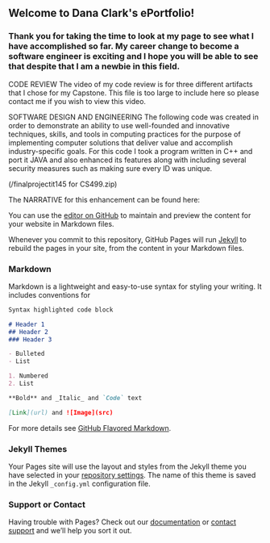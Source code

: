 ## Welcome to Dana Clark's ePortfolio!

### Thank you for taking the time to look at my page to see what I have accomplished so far.  My career change to become a software engineer is exciting and I hope you will be able to see that despite that I am a newbie in this field.

CODE REVIEW
The video of my code review is for three different artifacts that I chose for my Capstone.  This file is too large to include here so please contact me if you wish to view this video.

SOFTWARE DESIGN AND ENGINEERING
The following code was created in order to demonstrate an ability to use well-founded and innovative techniques, skills, and tools in computing practices for the purpose of implementing computer solutions that deliver value and accomplish industry-specific goals.  For this code I took a program written in C++ and port it JAVA and also enhanced its features along with including several security measures such as making sure every ID was unique. 

(/finalprojectit145 for CS499.zip)

The NARRATIVE for this enhancement can be found here:

You can use the [editor on GitHub](https://github.com/anad0314/ePortfolio/edit/master/README.md) to maintain and preview the content for your website in Markdown files.

Whenever you commit to this repository, GitHub Pages will run [Jekyll](https://jekyllrb.com/) to rebuild the pages in your site, from the content in your Markdown files.

### Markdown

Markdown is a lightweight and easy-to-use syntax for styling your writing. It includes conventions for

```markdown
Syntax highlighted code block

# Header 1
## Header 2
### Header 3

- Bulleted
- List

1. Numbered
2. List

**Bold** and _Italic_ and `Code` text

[Link](url) and ![Image](src)
```

For more details see [GitHub Flavored Markdown](https://guides.github.com/features/mastering-markdown/).

### Jekyll Themes

Your Pages site will use the layout and styles from the Jekyll theme you have selected in your [repository settings](https://github.com/anad0314/ePortfolio/settings). The name of this theme is saved in the Jekyll `_config.yml` configuration file.

### Support or Contact

Having trouble with Pages? Check out our [documentation](https://help.github.com/categories/github-pages-basics/) or [contact support](https://github.com/contact) and we’ll help you sort it out.
